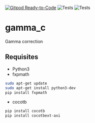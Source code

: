 
[![Gitpod Ready-to-Code](https://img.shields.io/badge/Gitpod-ready--to--code-blue?logo=gitpod)](https://gitpod.io/#https://github.com/smgl9/gamma_c)
![Tests](https://github.com/smgl9/gamma_c/workflows/Test_gamma/badge.svg?event=push)
![Tests](https://github.com/smgl9/gamma_c/workflows/gen_doc/badge.svg?event=push)

# gamma_c

Gamma correction

## Requisites

- Python3
- fxpmath
```bash
sudo apt-get update
sudo apt-get install python3-dev
pip install fxpmath
```
- cocotb
```bash
pip install cocotb
pip install cocotbext-axi
```